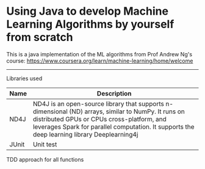 # Using Java to develop Machine Learning Algorithms by yourself from scratch
This is a java implementation of the ML algorithms from Prof Andrew Ng's course: 
https://www.coursera.org/learn/machine-learning/home/welcome

--------------------

Libraries used

| Name     | Description |
| ---      | ---       |
| ND4J | ND4J is an open-source library that supports n-dimensional (ND) arrays, similar to NumPy. It runs on distributed GPUs or CPUs cross-platform, and leverages Spark for parallel computation. It supports the deep learning library Deeplearning4j         |
| JUnit     | Unit test        |



TDD approach for all functions
